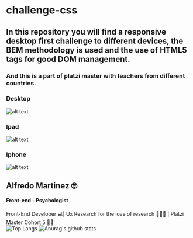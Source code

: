 # challenge-css
## In this repository you will find a responsive desktop first challenge to different devices, the BEM methodology is used and the use of HTML5 tags for good DOM management.

### And this is a part of platzi master with teachers from different countries.

### Desktop

![alt text](https://github.com/alfredomtzg/challenge-platzi-master/blob/master/newspaper/assets/newspaper.png?raw=true)

### Ipad

![alt text](https://github.com/alfredomtzg/challenge-platzi-master/blob/master/newspaper/assets/ipad.png?raw=true)

### Iphone

![alt text](https://github.com/alfredomtzg/challenge-platzi-master/blob/master/newspaper/assets/iphone5.png?raw=true)


## Alfredo Martinez 🤓
#### Front-end - Psychologist

Front-End Developer 💻| Ux Research for the love of research 🕵🏾‍♂️ | Platzi Master Cohort 5 💪💚 
<br>
![Top Langs](https://github-readme-stats.vercel.app/api/top-langs/?username=alfredomtzg&theme=radical)
![Anurag's github stats](https://github-readme-stats.vercel.app/api?username=alfredomtzg&theme=radical)
